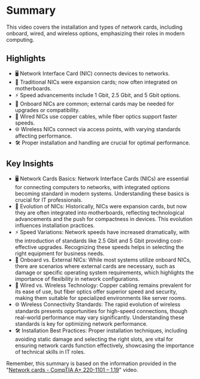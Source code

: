 # Summary

This video covers the installation and types of network cards, including onboard, wired, and wireless options, emphasizing their roles in modern computing.

## Highlights
- 🖥️ Network Interface Card (NIC) connects devices to networks.
- 🔌 Traditional NICs were expansion cards; now often integrated on motherboards.
- ⚡ Speed advancements include 1 Gbit, 2.5 Gbit, and 5 Gbit options.
- 🔄 Onboard NICs are common; external cards may be needed for upgrades or compatibility.
- 📡 Wired NICs use copper cables, while fiber optics support faster speeds.
- 🌐 Wireless NICs connect via access points, with varying standards affecting performance.
- 🛠️ Proper installation and handling are crucial for optimal performance.

## Key Insights
- 🖥️ Network Cards Basics: Network Interface Cards (NICs) are essential for connecting computers to networks, with integrated options becoming standard in modern systems. Understanding these basics is crucial for IT professionals.
- 🔌 Evolution of NICs: Historically, NICs were expansion cards, but now they are often integrated into motherboards, reflecting technological advancements and the push for compactness in devices. This evolution influences installation practices.
- ⚡ Speed Variations: Network speeds have increased dramatically, with the introduction of standards like 2.5 Gbit and 5 Gbit providing cost-effective upgrades. Recognizing these speeds helps in selecting the right equipment for business needs.
- 🔄 Onboard vs. External NICs: While most systems utilize onboard NICs, there are scenarios where external cards are necessary, such as damage or specific operating system requirements, which highlights the importance of flexibility in network configurations.
- 📡 Wired vs. Wireless Technology: Copper cabling remains prevalent for its ease of use, but fiber optics offer superior speed and security, making them suitable for specialized environments like server rooms.
- 🌐 Wireless Connectivity Standards: The rapid evolution of wireless standards presents opportunities for high-speed connections, though real-world performance may vary significantly. Understanding these standards is key for optimizing network performance.
- 🛠️ Installation Best Practices: Proper installation techniques, including avoiding static damage and selecting the right slots, are vital for ensuring network cards function effectively, showcasing the importance of technical skills in IT roles.

Remember, this summary is based on the information provided in the "[Network cards  - CompTIA A+ 220-1101 – 1.19](https://www.youtube.com/watch?v=H_fX__HVvKA&t=326s)" video.